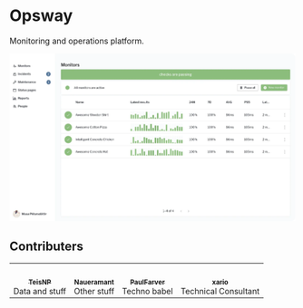 # Opsway

Monitoring and operations platform.

![homepage_hero](https://raw.githubusercontent.com/opsway-io/.github/main/profile/screenshot.webp)

## Contributers

<table>
    <tr>
        <td align="center">
            <a href="https://github.com/teisnp">
                <img src="https://avatars.githubusercontent.com/u/10770056?v=3?s=100" width="100px;" alt="" />
                <br />
                <sub><b>TeisNP</b></sub>
            </a>
            <br />
            <span>Data and stuff</span>
        </td>
        <td align="center">
            <a href="https://github.com/naueramant">
                <img src="https://avatars.githubusercontent.com/u/6765915?v=3?s=100" width="100px;" alt="" />
                <br />
                <sub><b>Naueramant</b></sub>
            </a>
            <br />
            <span>Other stuff</span>
        </td>
        <td align="center">
            <a href="https://github.com/paulfarver">
                <img src="https://avatars.githubusercontent.com/u/10176751?v=3?s=100" width="100px;" alt="" />
                <br />
                <sub><b>PaulFarver</b></sub>
            </a>
            <br />
            <span>Techno babel</span>
        </td>
        <td align="center">
            <a href="https://github.com/xario">
                <img src="https://avatars.githubusercontent.com/u/11575571?v=3?s=100" width="100px;" alt="" />
                <br />
                <sub><b>xario</b></sub>
            </a>
            <br />
            <span>Technical Consultant</span>
        </td>
    </tr>
</table>
